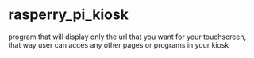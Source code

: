 # rasperry_pi_kiosk
program that will display only the url that you want for your touchscreen, that way user can acces any other pages or programs in your kiosk
